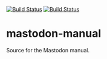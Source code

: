 [![Build Status](https://travis-ci.com/mastodon-sc/mastodon-manual.svg?branch=master)](https://travis-ci.com/mastodon-sc/mastodon-manual)
[![Build Status](https://img.shields.io/badge/PDF-latest-orange.svg?style=flat)](https://github.com/mastodon-sc/mastodon-manual/blob/pdf/MastodonManual.pdf)

# mastodon-manual
Source for the Mastodon manual.
